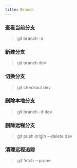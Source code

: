 ```yaml
---
title: Branch
---
```


### 查看当前分支

> git branch -a

### 新建分支

> git branch dev

### 切换分支

> git checkout dev

### 删除本地分支

> git branch -d dev

### 删除远程分支

> git push origin --delete dev

### 清理远程追踪

> git fetch --prune
